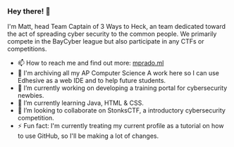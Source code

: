 ### Hey there! 👋
I'm Matt, head Team Captain of 3 Ways to Heck, an team dedicated toward the act of spreading cyber security to the common people. We primarily compete in the BayCyber league but also participate in any CTFs or competitions. 
- 📫 How to reach me and find out more: [mprado.ml](http://www.mprado.ml/)
- 💬 I'm archiving all my AP Computer Science A work here so I can use Edhesive as a web IDE and to help future students.
- 🔭 I’m currently working on developing a training portal for cybersecurity newbies.
- 🌱 I’m currently learning Java, HTML & CSS.
- 👯 I’m looking to collaborate on StonksCTF, a introductory cybersecurity competition.
- ⚡ Fun fact: I'm currently treating my current profile as a tutorial on how to use GitHub, so I'll be making a lot of changes.
